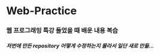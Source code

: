 # Web-Practice
<h3> 웹 프로그래밍 특강 들었을 때 배운 내용 복습
<h5>        저번에 만든 repository 어떻게 수정하는지 몰라서 일단 새로 만듦...
